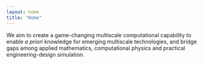 ```yaml
---
layout: home
title: "Home"
---
```


We aim to create a game-changing multiscale computational capability to enable *a priori* knowledge for emerging multiscale technologies, and bridge gaps among applied mathematics, computational physics and practical engineering-design simulation.
